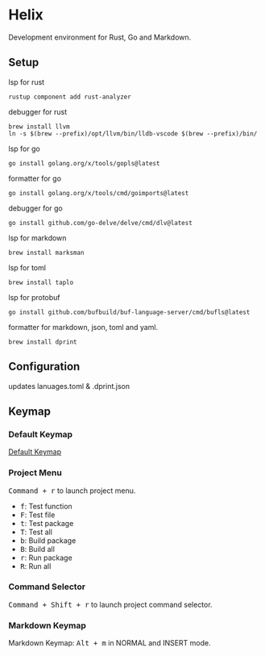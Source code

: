 # Helix

Development environment for Rust, Go and Markdown.

## Setup

lsp for rust
```shell
rustup component add rust-analyzer
```

debugger for rust

```
brew install llvm
ln -s $(brew --prefix)/opt/llvm/bin/lldb-vscode $(brew --prefix)/bin/
```

lsp for go
```shell
go install golang.org/x/tools/gopls@latest
```

formatter for go
```shell
go install golang.org/x/tools/cmd/goimports@latest
```

debugger for go
```shell
go install github.com/go-delve/delve/cmd/dlv@latest
```

lsp for markdown
```shell
brew install marksman
```

lsp for toml
```shell
brew install taplo
```

lsp for protobuf
```shell
go install github.com/bufbuild/buf-language-server/cmd/bufls@latest
```

formatter for markdown, json, toml and yaml.

```shell
brew install dprint
```

## Configuration

updates lanuages.toml & .dprint.json

## Keymap

### Default Keymap

[Default Keymap](https://docs.helix-editor.com/keymap.html)

### Project Menu

<kbd>Command + r</kbd> to launch project menu.

- <kbd>f</kbd>: Test function
- <kbd>F</kbd>: Test file
- <kbd>t</kbd>: Test package
- <kbd>T</kbd>: Test all
- <kbd>b</kbd>: Build package
- <kbd>B</kbd>: Build all
- <kbd>r</kbd>: Run package
- <kbd>R</kbd>: Run all

### Command Selector

<kbd>Command + Shift + r</kbd> to launch project command selector.

### Markdown Keymap

Markdown Keymap: <kbd>Alt + m</kbd> in NORMAL and INSERT mode.
